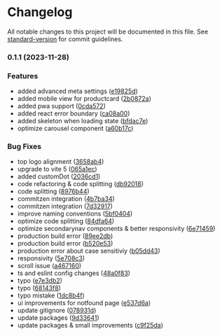 # Changelog

All notable changes to this project will be documented in this file. See [standard-version](https://github.com/conventional-changelog/standard-version) for commit guidelines.

### 0.1.1 (2023-11-28)

### Features

- added advanced meta settings ([e19825d](https://github.com/enesdir/react-store/commit/e19825dece0f53f753312f7e54f2ef0fc66d9506))
- added mobile view for productcard ([2b0872a](https://github.com/enesdir/react-store/commit/2b0872afad3bbf8856fd3c00b9c30647aa6e4a56))
- added pwa support ([0cda572](https://github.com/enesdir/react-store/commit/0cda572524af91c592b5cf9b967e2d5854f2bbcb))
- added react error boundary ([ca08a00](https://github.com/enesdir/react-store/commit/ca08a00b7bb939b56ca406e832f27d611d69f1d2))
- added skeleton when loading state ([bfdac7e](https://github.com/enesdir/react-store/commit/bfdac7eccd082e06236d59fcdb32bfbd481bece8))
- optimize carousel component ([a60b17c](https://github.com/enesdir/react-store/commit/a60b17cfa7372ce65f96b30889213b47ebe967aa))

### Bug Fixes

- top logo alignment ([3658ab4](https://github.com/enesdir/react-store/commit/3658ab4deda929794cd6611f37111a212f2b391d))
- upgrade to vite 5 ([065a1ec](https://github.com/enesdir/react-store/commit/065a1ec3c219d0e83ed0171a970fcf260b173ba1))
- added customDot ([2036cd1](https://github.com/enesdir/react-store/commit/2036cd138a311b5ae59bba1288e70d207e0ee7d5))
- code refactoring & code splitting ([db92018](https://github.com/enesdir/react-store/commit/db9201890b3e862c64bff467ba3f8bac3ae88fe3))
- code splitting ([8976b44](https://github.com/enesdir/react-store/commit/8976b449b2b95771b334fb56db01fab637a1d722))
- commitzen integration ([4b7ba34](https://github.com/enesdir/react-store/commit/4b7ba34d1e5a2d1a37f7e1b2ecd57ed1a46af1b5))
- commitzen integration ([7d32917](https://github.com/enesdir/react-store/commit/7d329172d11fbdc9c4d159cf007f3c5ac9e73b55))
- improve naming conventions ([5bf0404](https://github.com/enesdir/react-store/commit/5bf04045c887c823f8d4c40c644e4382406037ed))
- optimize code splitting ([84dfa64](https://github.com/enesdir/react-store/commit/84dfa6453693c50d640a4eb21c3d383319a9e3b0))
- optimize secondarynav components & better responsivity ([6e71459](https://github.com/enesdir/react-store/commit/6e7145995462f507a3302bf9b004f2856b7e9fe1))
- production build error ([89ee2db](https://github.com/enesdir/react-store/commit/89ee2db360c4813a478233279def37de1f353b04))
- production build error ([b520e53](https://github.com/enesdir/react-store/commit/b520e53b6e5137607bce779cce8074d596c43eab))
- production error about case sensitiviy ([b05dd43](https://github.com/enesdir/react-store/commit/b05dd436de0f5af39a876303226278f50faf6cf2))
- responsivity ([5e708c3](https://github.com/enesdir/react-store/commit/5e708c32a6084b233160134e9abbae3bc0c9a2c6))
- scroll issue ([a467160](https://github.com/enesdir/react-store/commit/a467160816ce1c770165ad46cf182a45689dea61))
- ts and eslint config changes ([48a0f83](https://github.com/enesdir/react-store/commit/48a0f831bbf6bc47fdf5bb73b10cc8e01415badd))
- typo ([e7e3db2](https://github.com/enesdir/react-store/commit/e7e3db2f206191d3f1a48d240ee18129c62ff9ef))
- typo ([68143f8](https://github.com/enesdir/react-store/commit/68143f878b3697486fec15667a90d18757df1f66))
- typo mistake ([1dc8b4f](https://github.com/enesdir/react-store/commit/1dc8b4f77e5c41b42979b536c96238b9d93aacd6))
- ui improvements for notfound page ([e537d6a](https://github.com/enesdir/react-store/commit/e537d6a3d866dbf82a7e1b63f6b9c4de872570d8))
- update gitignore ([078931d](https://github.com/enesdir/react-store/commit/078931d73c468701d8796df79234f749e8510842))
- update packages ([9d33641](https://github.com/enesdir/react-store/commit/9d33641fe03f2126e110de5b3ce62c42b9ea2e88))
- update packages & small improvements ([c9f25da](https://github.com/enesdir/react-store/commit/c9f25da826f3381f7f29a1d0643249348e519480))
